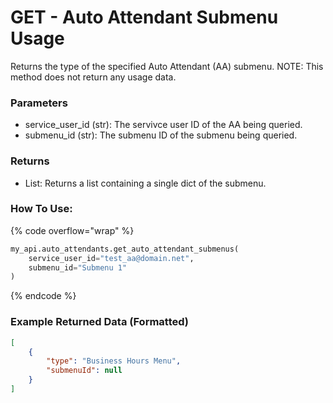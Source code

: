 # GET - Auto Attendant Submenu Usage

Returns the type of the specified Auto Attendant (AA) submenu. NOTE: This method does not return any usage data. 

### Parameters&#x20;

* service_user_id (str): The servivce user ID of the AA being queried.
* submenu_id (str): The submenu ID of the submenu being queried. 

### Returns

* List: Returns a list containing a single dict of the submenu. 

### How To Use:

{% code overflow="wrap" %}
```python
my_api.auto_attendants.get_auto_attendant_submenus(
    service_user_id="test_aa@domain.net", 
    submenu_id="Submenu 1"
)
```
{% endcode %}

### Example Returned Data (Formatted)
```json
[
    {
        "type": "Business Hours Menu",
        "submenuId": null
    }
]

```
